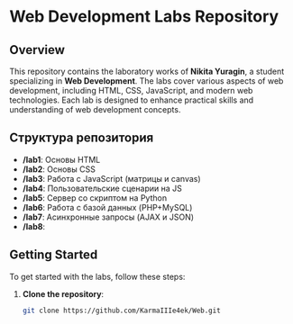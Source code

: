 # Web Development Labs Repository

## Overview
This repository contains the laboratory works of **Nikita Yuragin**, a student specializing in **Web Development**. The labs cover various aspects of web development, including HTML, CSS, JavaScript, and modern web technologies. Each lab is designed to enhance practical skills and understanding of web development concepts.

## Структура репозитория

- **/lab1**: Основы HTML
- **/lab2**: Основы CSS
- **/lab3**: Работа с JavaScript (матрицы и canvas)
- **/lab4**: Пользовательские сценарии на JS
- **/lab5**: Сервер со скриптом на Python
- **/lab6**: Работа с базой данных (PHP+MySQL)
- **/lab7**: Асинхронные запросы (AJAX и JSON)
- **/lab8**: 


## Getting Started
To get started with the labs, follow these steps:

1. **Clone the repository**:
   ```bash
   git clone https://github.com/KarmaIIIe4ek/Web.git
   ```
